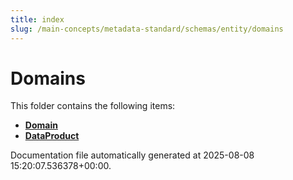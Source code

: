 ```yaml
---
title: index
slug: /main-concepts/metadata-standard/schemas/entity/domains
---
```


# Domains

This folder contains the following items:

- [**Domain**](/main-concepts/metadata-standard/schemas/entity/domains/domain)
- [**DataProduct**](/main-concepts/metadata-standard/schemas/entity/domains/dataproduct)


Documentation file automatically generated at 2025-08-08 15:20:07.536378+00:00.
